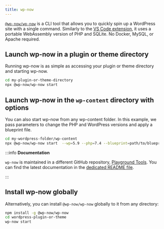 ```yaml
---
title: wp-now
---
```


[`@wp-now/wp-now`](https://www.npmjs.com/package/@wp-now/wp-now) is a CLI tool that allows you to quickly spin up a WordPress site with a single command. Similarly to the [VS Code extension](/05-local-development/02-vscode-extension.md), it uses a portable WebAssembly version of PHP and SQLite. No Docker, MySQL, or Apache required.

## Launch wp-now in a plugin or theme directory

Running wp-now is as simple as accessing your plugin or theme directory and starting wp-now.

```bash
cd my-plugin-or-theme-directory
npx @wp-now/wp-now start
```

## Launch wp-now in the `wp-content` directory with options

You can also start wp-now from any wp-content folder. In this example, we pass parameters to change the PHP and WordPress versions and apply a blueprint file.

```bash
cd my-wordpress-folder/wp-content
npx @wp-now/wp-now start  --wp=5.9 --php=7.4 --blueprint=path/to/blueprint-example.json
```

:::info **Documentation**

`wp-now` is maintained in a different GitHub repository, [Playground Tools](https://github.com/WordPress/playground-tools/). You can find the latest documentation in the [dedicated README file](https://github.com/WordPress/playground-tools/blob/trunk/packages/wp-now/README.md).

:::

## Install wp-now globally

Alternatively, you can install `@wp-now/wp-now` globally to it from any directory:

```bash
npm install -g @wp-now/wp-now
cd wordpress-plugin-or-theme
wp-now start
```
